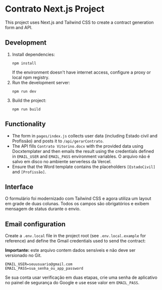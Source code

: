 # Contrato Next.js Project

This project uses Next.js and Tailwind CSS to create a contract generation form and API.

## Development

1. Install dependencies:
   ```
   npm install
   ```
   If the environment doesn't have internet access, configure a proxy or local npm registry.
2. Run the development server:
   ```
   npm run dev
   ```
3. Build the project:
   ```
   npm run build
   ```

## Functionality

- The form in `pages/index.js` collects user data (including Estado civil and Profissão) and posts it to `/api/gerarContrato`.
- The API fills `Contrato Vitorino.docx` with the provided data using Docxtemplater and then emails the result using the credentials defined in `EMAIL_USER` and `EMAIL_PASS` environment variables. O arquivo não é salvo em disco no ambiente serverless da Vercel.
- Ensure that the Word template contains the placeholders `[EstadoCivil]` and `[Profissão]`.

## Interface

O formulário foi modernizado com Tailwind CSS e agora utiliza um layout em grade de duas colunas. Todos os campos são obrigatórios e exibem mensagem de status durante o envio.

## Email configuration

Create a `.env.local` file in the project root (see `.env.local.example` for reference) and define the Gmail credentials used to send the contract:

**Importante:** este arquivo contem dados sensíveis e não deve ser versionado no Git.

```
EMAIL_USER=seuusuario@gmail.com
EMAIL_PASS=sua_senha_ou_app_password
```

Se sua conta usar verificação em duas etapas, crie uma senha de aplicativo no painel de segurança do Google e use esse valor em `EMAIL_PASS`.
